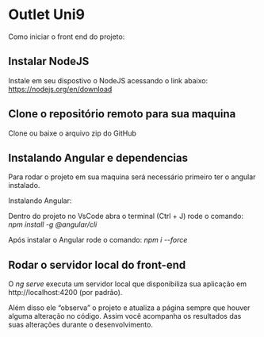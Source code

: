 
# Outlet Uni9

Como iniciar o front end do projeto:




## Instalar NodeJS

Instale em seu dispostivo o NodeJS acessando o link abaixo:
https://nodejs.org/en/download

## Clone o repositório remoto para sua maquina

Clone ou baixe o arquivo zip do GitHub

## Instalando Angular e dependencias

Para rodar o projeto em sua maquina será necessário primeiro ter o angular instalado.

Instalando Angular:

Dentro do projeto no VsCode abra o terminal (Ctrl + J)
rode o comando: *npm install -g @angular/cli*

Após instalar o Angular rode o comando: *npm i --force*

## Rodar o servidor local do front-end

O *ng serve* executa um servidor local que disponibiliza sua aplicação em http://localhost:4200 (por padrão).

Além disso ele “observa” o projeto e atualiza a página sempre que houver alguma alteração no código. Assim você acompanha os resultados das suas alterações durante o desenvolvimento.
